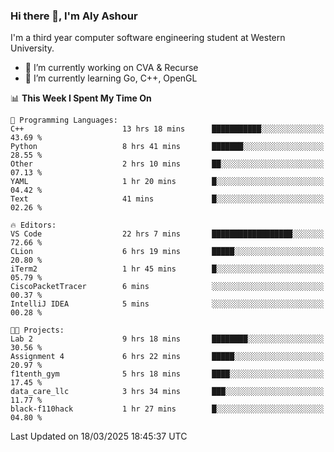 ### Hi there 👋, I'm Aly Ashour
I'm a third year computer software engineering student at Western University.

- 🔭 I’m currently working on CVA & Recurse
- 🌱 I’m currently learning Go, C++, OpenGL

<!--START_SECTION:waka-->
📊 **This Week I Spent My Time On** 

```text
💬 Programming Languages: 
C++                      13 hrs 18 mins      ███████████░░░░░░░░░░░░░░   43.69 % 
Python                   8 hrs 41 mins       ███████░░░░░░░░░░░░░░░░░░   28.55 % 
Other                    2 hrs 10 mins       ██░░░░░░░░░░░░░░░░░░░░░░░   07.13 % 
YAML                     1 hr 20 mins        █░░░░░░░░░░░░░░░░░░░░░░░░   04.42 % 
Text                     41 mins             █░░░░░░░░░░░░░░░░░░░░░░░░   02.26 % 

🔥 Editors: 
VS Code                  22 hrs 7 mins       ██████████████████░░░░░░░   72.66 % 
CLion                    6 hrs 19 mins       █████░░░░░░░░░░░░░░░░░░░░   20.80 % 
iTerm2                   1 hr 45 mins        █░░░░░░░░░░░░░░░░░░░░░░░░   05.79 % 
CiscoPacketTracer        6 mins              ░░░░░░░░░░░░░░░░░░░░░░░░░   00.37 % 
IntelliJ IDEA            5 mins              ░░░░░░░░░░░░░░░░░░░░░░░░░   00.28 % 

🐱‍💻 Projects: 
Lab 2                    9 hrs 18 mins       ████████░░░░░░░░░░░░░░░░░   30.56 % 
Assignment 4             6 hrs 22 mins       █████░░░░░░░░░░░░░░░░░░░░   20.97 % 
f1tenth_gym              5 hrs 18 mins       ████░░░░░░░░░░░░░░░░░░░░░   17.45 % 
data_care_llc            3 hrs 34 mins       ███░░░░░░░░░░░░░░░░░░░░░░   11.77 % 
black-f110hack           1 hr 27 mins        █░░░░░░░░░░░░░░░░░░░░░░░░   04.80 % 
```


 Last Updated on 18/03/2025 18:45:37 UTC
<!--END_SECTION:waka-->
